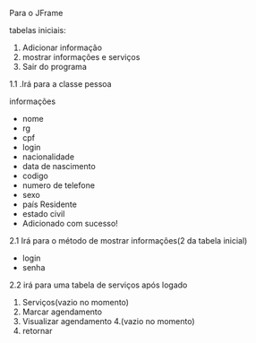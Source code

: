Para o JFrame

tabelas iniciais: 

1. Adicionar informação
2. mostrar informações e serviços
0. Sair do programa


1.1 .Irá para a classe pessoa

informações
* nome
* rg
* cpf
* login
* nacionalidade
* data de nascimento
* codigo
* numero de telefone
* sexo
* país Residente
* estado civil
* Adicionado com sucesso!

2.1 Irá para o método de mostrar informações(2 da tabela inicial)
* login
* senha

2.2 irá para uma tabela de serviços após logado

1. Serviços(vazio no momento)
2. Marcar agendamento
3. Visualizar agendamento
4.(vazio no momento)
0. retornar
